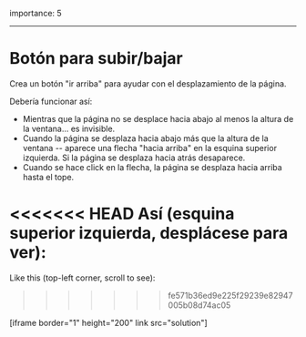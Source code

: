 importance: 5

---

# Botón para subir/bajar

Crea un botón "ir arriba" para ayudar con el desplazamiento de la página.

Debería funcionar así:
- Mientras que la página no se desplace hacia abajo al menos la altura de la ventana... es invisible.
- Cuando la página se desplaza hacia abajo más que la altura de la ventana -- aparece una flecha "hacia arriba" en la esquina superior izquierda. Si la página se desplaza hacia atrás desaparece.
- Cuando se hace click en la flecha, la página se desplaza hacia arriba hasta el tope.

<<<<<<< HEAD
Así (esquina superior izquierda, desplácese para ver):
=======
Like this (top-left corner, scroll to see):
>>>>>>> fe571b36ed9e225f29239e82947005b08d74ac05

[iframe border="1" height="200" link src="solution"]
